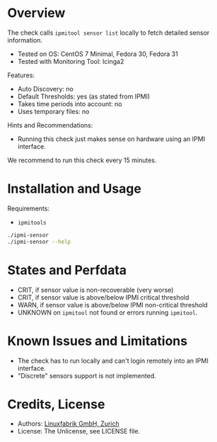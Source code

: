 # Overview

The check calls `ipmitool sensor list` locally to fetch detailed sensor
information.

* Tested on OS: CentOS 7 Minimal, Fedora 30, Fedora 31
* Tested with Monitoring Tool: Icinga2

Features:
* Auto Discovery: no
* Default Thresholds: yes (as stated from IPMI)
* Takes time periods into account: no
* Uses temporary files: no

Hints and Recommendations:
* Running this check just makes sense on hardware using an IPMI interface.

We recommend to run this check every 15 minutes.


# Installation and Usage

Requirements:
* `ipmitools`

```bash
./ipmi-sensor
./ipmi-sensor --help
```


# States and Perfdata

* CRIT, if sensor value is non-recoverable (very worse)
* CRIT, if sensor value is above/below IPMI critical threshold
* WARN, if sensor value is above/below IPMI non-critical threshold
* UNKNOWN on `ipmitool` not found or errors running `ipmitool`.


# Known Issues and Limitations

* The check has to run locally and can't login remotely into an IPMI interface.
* "Discrete" sensors support is not implemented.


# Credits, License

* Authors: [Linuxfabrik GmbH, Zurich](https://www.linuxfabrik.ch)
* License: The Unlicense, see LICENSE file.
